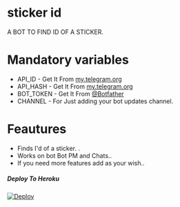 # sticker id

A BOT TO FIND ID OF A STICKER. 


# Mandatory variables 

- API_ID - Get It From [my.telegram.org](https://my.telegram.org)
- API_HASH - Get It From [my.telegram.org](https://my.telegram.org) 
- BOT_TOKEN - Get It From [@Botfather](https://t.me/BOTFATHER)
- CHANNEL - For Just adding your bot updates channel. 



# Feautures 

- Finds I'd of a sticker. . 
- Works on bot Bot PM and Chats..
- If you need more features add as your wish..
 

##### Deploy To Heroku

[![Deploy](https://www.herokucdn.com/deploy/button.svg)](https://heroku.com/deploy?template=https://github.com/MR-JINN-OF-TG/Stickerid/tree/main)
